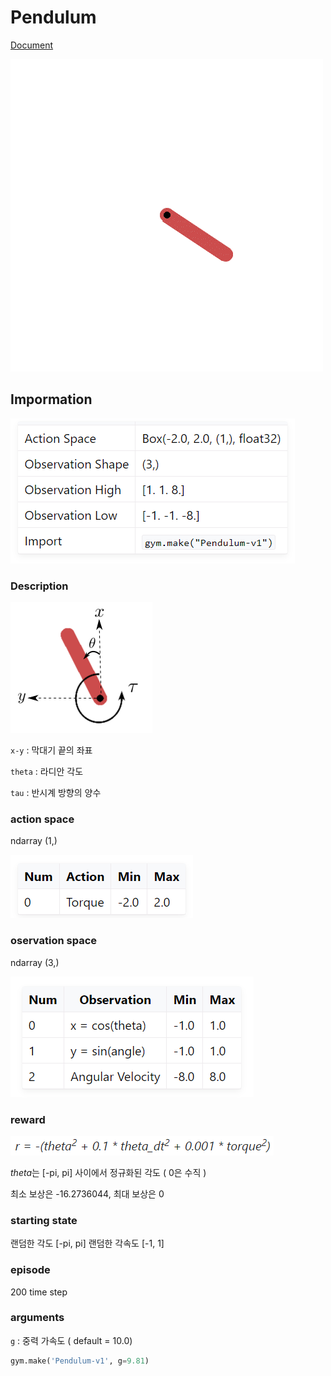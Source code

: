 # Pendulum

[Document](https://gymnasium.farama.org/environments/classic_control/pendulum/)

![img](../images/Pendulum.gif)

## Impormation

![alt text](../images/Pendulum_impormation.png)

### Description

![alt text](../images/Pendulum_description.png)

`x-y` : 막대기 끝의 좌표

`theta` : 라디안 각도

`tau` : 반시계 방향의 양수

### action space

ndarray (1,) 

![alt text](../images/Pendulum_action_space.png)

### oservation space

ndarray (3,)

![alt text](../images/Pendulum_obsercation_space.png)

### reward

![alt text](../images/Pendulum_reward.png)

$theta$는 [-pi, pi] 사이에서 정규화된 각도 ( 0은 수직 )

최소 보상은 -16.2736044, 최대 보상은 0

### starting state

랜덤한 각도 [-pi, pi]
랜덤한 각속도 [-1, 1]

### episode

200 time step

### arguments

`g` : 중력 가속도 ( default = 10.0)

```python
gym.make('Pendulum-v1', g=9.81)
```
